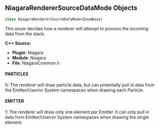 ## NiagaraRendererSourceDataMode Objects

```python
class NiagaraRendererSourceDataMode(EnumBase)
```

This enum decides how a renderer will attempt to process the incoming data from the stack.

**C++ Source:**

- **Plugin**: Niagara
- **Module**: Niagara
- **File**: NiagaraCommon.h

<a id="unreal.NiagaraRendererSourceDataMode.PARTICLES"></a>

#### PARTICLES

0: The renderer will draw particle data, but can potentially pull in data from the Emitter/User/or System namespaces when drawing each Particle.

<a id="unreal.NiagaraRendererSourceDataMode.EMITTER"></a>

#### EMITTER

1: The renderer will draw only one element per Emitter. It can only pull in data from Emitter/User/or System namespaces when drawing the single element.

<a id="unreal.NiagaraPreviewGridResetMode"></a>